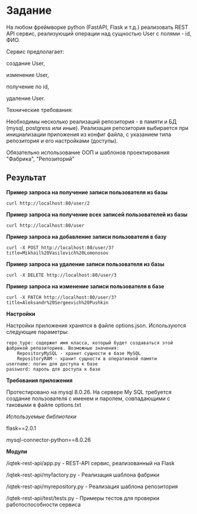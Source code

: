 # Задание
На любом фреймворке python (FastAPI, Flask и т.д.) реализовать REST API сервис, реализующий операции над сущностью User с полями - id, ФИО.

Сервис предполагает:


создание User, 


изменение User, 


получение по id,


удаление User.


Технические требования:

Необходимы несколько реализаций репозитория - в памяти и БД (mysql, postgress или иные). Реализация репозитория выбирается при инициализации приложения из конфиг файла, с указанием типа репозитория и его настройками (доступы).

Обязательно использование ООП и шаблонов проектирования "Фабрика", "Репозиторий"

## Результат

**Пример запроса на получение записи пользователя из базы**
```
curl http://localhost:80/user/2
```

**Пример запроса на получение всех записей пользователей из базы**
```
curl http://localhost:80/user
```

**Пример запроса на добавление записи пользователя в базу**
```
curl -X POST http://localhost:80/user/3?title=Mikhail%20Vasilevich%20Lomonosov
```

**Пример запроса на удаление записи пользователя из базы**
```
curl -X DELETE http://localhost:80/user/3
```

**Пример запроса на изменение записи пользователя в базе**
```
curl -X PATCH http://localhost:80/user/3?title=Aleksandr%20Sergeevich%20Pushkin
```

**Настройки**

Настройки приложения хранятся в файле options.json. Используются следующие параметры:
```
repo_type: содержит имя класса, который будет создаваться этой фабрикой репозиториев. Возможные значения:
    RepositoryMySQL - хранит сущности в базе MySQL
    RepositoryRAM - хранит сущности в оперативной памяти
username: логин для доступа к базе
password: пароль для доступа к базе
```
**Требования приложения**

Протестировано на mysql 8.0.26. На сервере My SQL требуется создание пользователя с именем и паролем, совпадающими с таковыми в файле options.txt 

*Используемые библиотеки*

flask==2.0.1

mysql-connector-python==8.0.26

**Модули**

/iqtek-rest-api/app.py - REST-API сервис, реализованный на Flask

/iqtek-rest-api/myfactory.py - Реализация шаблона фабрики

/iqtek-rest-api/myrepository.py - Реализация шаблона репозитория

/iqtek-rest-api/test/tests.py - Примеры тестов для проверки работоспособности сервиса
